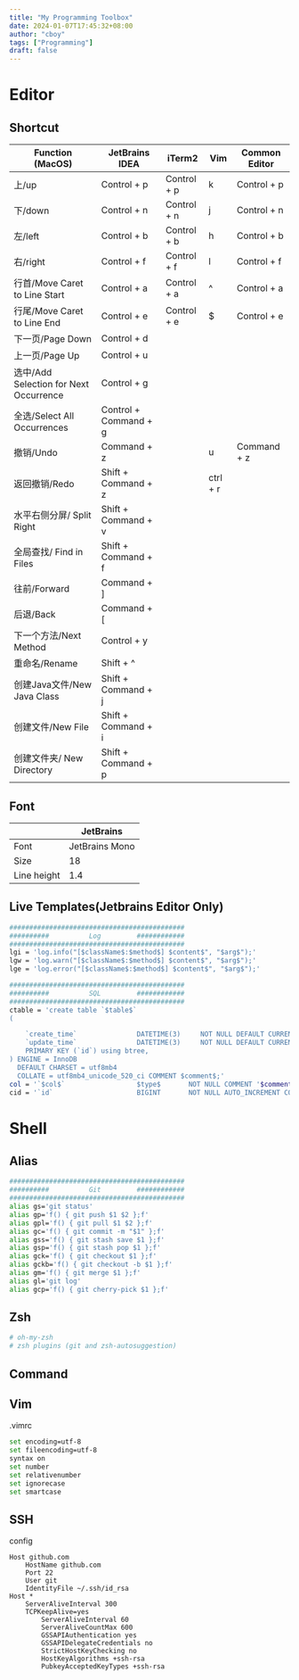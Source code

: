 ```yaml
---
title: "My Programming Toolbox"
date: 2024-01-07T17:45:32+08:00
author: "cboy"
tags: ["Programming"]
draft: false
---
```


# Editor

## Shortcut

| Function (MacOS) | JetBrains IDEA | iTerm2 | Vim | Common Editor |
| --- | --- | --- | --- | --- |
| 上/up | Control + p | Control + p | k | Control + p |
| 下/down | Control + n | Control + n | j | Control + n |
| 左/left | Control + b | Control + b | h | Control + b |
| 右/right | Control + f | Control + f | l | Control + f |
| 行首/Move Caret to Line Start | Control + a | Control + a | ^ | Control + a |
| 行尾/Move Caret to Line End | Control + e | Control + e | $ | Control + e |
| 下一页/Page Down | Control + d |  |  |  |
| 上一页/Page Up | Control + u |  |  |  |
| 选中/Add Selection for Next Occurrence | Control + g |  |  |  |
| 全选/Select All Occurrences | Control + Command + g |  |  |  |
| 撤销/Undo | Command + z |  | u | Command + z |
| 返回撤销/Redo | Shift + Command + z |  | ctrl + r |  |
| 水平右侧分屏/ Split Right | Shift + Command + v |  |  |  |
| 全局查找/ Find in Files | Shift + Command + f |  |  |  |
| 往前/Forward | Command + ] |  |  |  |
| 后退/Back | Command + [ |  |  |  |
| 下一个方法/Next Method | Control + y |  |  |  |
| 重命名/Rename | Shift + ^ |  |  |  |
| 创建Java文件/New Java Class | Shift + Command + j |  |  |  |
| 创建文件/New File | Shift + Command + i |  |  |  |
| 创建文件夹/ New Directory | Shift + Command + p |  |  |  |

## Font

|  | JetBrains |
| --- | --- |
| Font | JetBrains Mono |
| Size | 18 |
| Line height | 1.4 |

## Live Templates(Jetbrains Editor Only)

```bash
############################################
##########          Log         ############
############################################
lgi = 'log.info("[$className$:$method$] $content$", "$arg$");'
lgw = 'log.warn("[$className$:$method$] $content$", "$arg$");'
lge = 'log.error("[$className$:$method$] $content$", "$arg$");'

############################################
##########          SQL         ############
############################################
ctable = 'create table `$table$`
(

    `create_time`               DATETIME(3)     NOT NULL DEFAULT CURRENT_TIMESTAMP(3) COMMENT '创建时间',
    `update_time`               DATETIME(3)     NOT NULL DEFAULT CURRENT_TIMESTAMP(3) ON UPDATE CURRENT_TIMESTAMP(3) COMMENT '更新时间',
    PRIMARY KEY (`id`) using btree,
) ENGINE = InnoDB
  DEFAULT CHARSET = utf8mb4
  COLLATE = utf8mb4_unicode_520_ci COMMENT $comment$;'
col = '`$col$`                  $type$       NOT NULL COMMENT '$comment$',$END$'
cid = '`id`                     BIGINT       NOT NULL AUTO_INCREMENT COMMENT 'id','
```

# Shell

## Alias

```bash
############################################
##########          Git         ############
############################################
alias gs='git status'
alias gp='f() { git push $1 $2 };f'
alias gpl='f() { git pull $1 $2 };f'
alias gc='f() { git commit -m "$1" };f'
alias gss='f() { git stash save $1 };f'
alias gsp='f() { git stash pop $1 };f'
alias gck='f() { git checkout $1 };f'
alias gckb='f() { git checkout -b $1 };f'
alias gm='f() { git merge $1 };f'
alias gl='git log'
alias gcp='f() { git cherry-pick $1 };f'
```

## Zsh

```bash
# oh-my-zsh
# zsh plugins (git and zsh-autosuggestion)
```

## Command

## Vim

.vimrc

```bash
set encoding=utf-8
set fileencoding=utf-8
syntax on
set number
set relativenumber
set ignorecase
set smartcase
```

## SSH

config

```
Host github.com
	HostName github.com
	Port 22
	User git
	IdentityFile ~/.ssh/id_rsa
Host *
	ServerAliveInterval 300
 	TCPKeepAlive=yes
    	ServerAliveInterval 60
    	ServerAliveCountMax 600
    	GSSAPIAuthentication yes
    	GSSAPIDelegateCredentials no
    	StrictHostKeyChecking no
    	HostKeyAlgorithms +ssh-rsa
    	PubkeyAcceptedKeyTypes +ssh-rsa
```